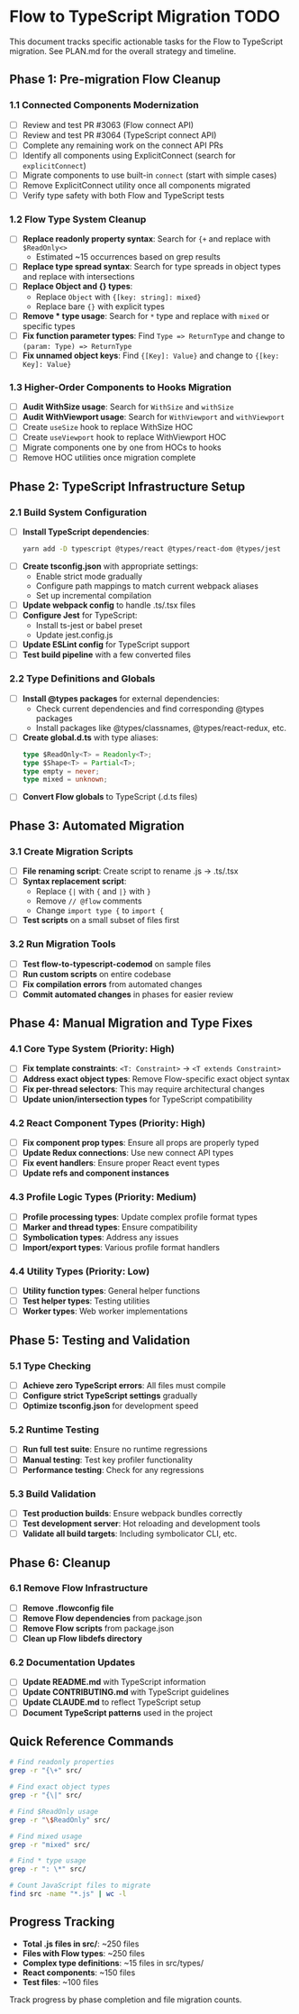 # Flow to TypeScript Migration TODO

This document tracks specific actionable tasks for the Flow to TypeScript migration. See PLAN.md for the overall strategy and timeline.

## Phase 1: Pre-migration Flow Cleanup

### 1.1 Connected Components Modernization
- [ ] Review and test PR #3063 (Flow connect API)
- [ ] Review and test PR #3064 (TypeScript connect API)
- [ ] Complete any remaining work on the connect API PRs
- [ ] Identify all components using ExplicitConnect (search for `explicitConnect`)
- [ ] Migrate components to use built-in `connect` (start with simple cases)
- [ ] Remove ExplicitConnect utility once all components migrated
- [ ] Verify type safety with both Flow and TypeScript tests

### 1.2 Flow Type System Cleanup
- [ ] **Replace readonly property syntax**: Search for `{+` and replace with `$ReadOnly<>`
  - Estimated ~15 occurrences based on grep results
- [ ] **Replace type spread syntax**: Search for type spreads in object types and replace with intersections
- [ ] **Replace Object and {} types**: 
  - Replace `Object` with `{[key: string]: mixed}`
  - Replace bare `{}` with explicit types
- [ ] **Remove * type usage**: Search for `*` type and replace with `mixed` or specific types
- [ ] **Fix function parameter types**: Find `Type => ReturnType` and change to `(param: Type) => ReturnType`
- [ ] **Fix unnamed object keys**: Find `{[Key]: Value}` and change to `{[key: Key]: Value}`

### 1.3 Higher-Order Components to Hooks Migration
- [ ] **Audit WithSize usage**: Search for `WithSize` and `withSize` 
- [ ] **Audit WithViewport usage**: Search for `WithViewport` and `withViewport`
- [ ] Create `useSize` hook to replace WithSize HOC
- [ ] Create `useViewport` hook to replace WithViewport HOC
- [ ] Migrate components one by one from HOCs to hooks
- [ ] Remove HOC utilities once migration complete

## Phase 2: TypeScript Infrastructure Setup

### 2.1 Build System Configuration
- [ ] **Install TypeScript dependencies**:
  ```bash
  yarn add -D typescript @types/react @types/react-dom @types/jest
  ```
- [ ] **Create tsconfig.json** with appropriate settings:
  - Enable strict mode gradually
  - Configure path mappings to match current webpack aliases
  - Set up incremental compilation
- [ ] **Update webpack config** to handle .ts/.tsx files
- [ ] **Configure Jest** for TypeScript:
  - Install ts-jest or babel preset
  - Update jest.config.js
- [ ] **Update ESLint config** for TypeScript support
- [ ] **Test build pipeline** with a few converted files

### 2.2 Type Definitions and Globals
- [ ] **Install @types packages** for external dependencies:
  - Check current dependencies and find corresponding @types packages
  - Install packages like @types/classnames, @types/react-redux, etc.
- [ ] **Create global.d.ts** with type aliases:
  ```typescript
  type $ReadOnly<T> = Readonly<T>;
  type $Shape<T> = Partial<T>;
  type empty = never;
  type mixed = unknown;
  ```
- [ ] **Convert Flow globals** to TypeScript (.d.ts files)

## Phase 3: Automated Migration

### 3.1 Create Migration Scripts
- [ ] **File renaming script**: Create script to rename .js → .ts/.tsx
- [ ] **Syntax replacement script**: 
  - Replace `{|` with `{` and `|}` with `}`
  - Remove `// @flow` comments
  - Change `import type {` to `import {`
- [ ] **Test scripts** on a small subset of files first

### 3.2 Run Migration Tools
- [ ] **Test flow-to-typescript-codemod** on sample files
- [ ] **Run custom scripts** on entire codebase
- [ ] **Fix compilation errors** from automated changes
- [ ] **Commit automated changes** in phases for easier review

## Phase 4: Manual Migration and Type Fixes

### 4.1 Core Type System (Priority: High)
- [ ] **Fix template constraints**: `<T: Constraint>` → `<T extends Constraint>`
- [ ] **Address exact object types**: Remove Flow-specific exact object syntax
- [ ] **Fix per-thread selectors**: This may require architectural changes
- [ ] **Update union/intersection types** for TypeScript compatibility

### 4.2 React Component Types (Priority: High)
- [ ] **Fix component prop types**: Ensure all props are properly typed
- [ ] **Update Redux connections**: Use new connect API types
- [ ] **Fix event handlers**: Ensure proper React event types
- [ ] **Update refs and component instances**

### 4.3 Profile Logic Types (Priority: Medium)
- [ ] **Profile processing types**: Update complex profile format types
- [ ] **Marker and thread types**: Ensure compatibility
- [ ] **Symbolication types**: Address any issues
- [ ] **Import/export types**: Various profile format handlers

### 4.4 Utility Types (Priority: Low)
- [ ] **Utility function types**: General helper functions
- [ ] **Test helper types**: Testing utilities
- [ ] **Worker types**: Web worker implementations

## Phase 5: Testing and Validation

### 5.1 Type Checking
- [ ] **Achieve zero TypeScript errors**: All files must compile
- [ ] **Configure strict TypeScript settings** gradually
- [ ] **Optimize tsconfig.json** for development speed

### 5.2 Runtime Testing  
- [ ] **Run full test suite**: Ensure no runtime regressions
- [ ] **Manual testing**: Test key profiler functionality
- [ ] **Performance testing**: Check for any regressions

### 5.3 Build Validation
- [ ] **Test production builds**: Ensure webpack bundles correctly
- [ ] **Test development server**: Hot reloading and development tools
- [ ] **Validate all build targets**: Including symbolicator CLI, etc.

## Phase 6: Cleanup

### 6.1 Remove Flow Infrastructure
- [ ] **Remove .flowconfig file**
- [ ] **Remove Flow dependencies** from package.json
- [ ] **Remove Flow scripts** from package.json
- [ ] **Clean up Flow libdefs directory**

### 6.2 Documentation Updates
- [ ] **Update README.md** with TypeScript information
- [ ] **Update CONTRIBUTING.md** with TypeScript guidelines
- [ ] **Update CLAUDE.md** to reflect TypeScript setup
- [ ] **Document TypeScript patterns** used in the project

## Quick Reference Commands

```bash
# Find readonly properties
grep -r "{\+" src/

# Find exact object types  
grep -r "{\|" src/

# Find $ReadOnly usage
grep -r "\$ReadOnly" src/

# Find mixed usage
grep -r "mixed" src/

# Find * type usage  
grep -r ": \*" src/

# Count JavaScript files to migrate
find src -name "*.js" | wc -l
```

## Progress Tracking

- **Total .js files in src/**: ~250 files
- **Files with Flow types**: ~250 files  
- **Complex type definitions**: ~15 files in src/types/
- **React components**: ~150 files
- **Test files**: ~100 files

Track progress by phase completion and file migration counts.